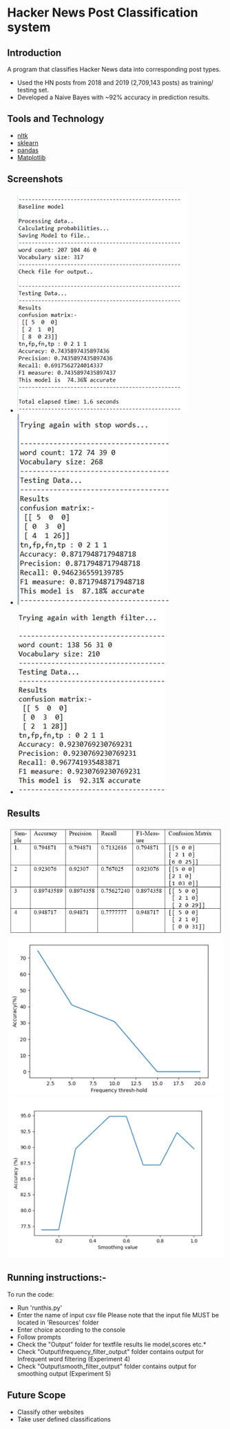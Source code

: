 # Hacker News Post Classification system

## Introduction
A program that classifies Hacker News data into corresponding post types.
* Used the HN posts from 2018 and 2019 (2,709,143 posts) as training/ testing set.
* Developed a Naive Bayes with ~92% accuracy in prediction results.

## Tools and Technology
* [nltk](https://www.nltk.org/)
* [sklearn](https://scikit-learn.org/stable/)
* [pandas](https://pandas.pydata.org/)
* [Matplotlib](https://matplotlib.org/)

## Screenshots
* ![](Screenshots/Capture2.PNG)
* ![](Screenshots/Capture3.PNG)
* ![](Screenshots/Capture4.PNG)

## Results
![](Screenshots/Capture1.PNG)
![](Screenshots/Capture5.PNG)
![](Screenshots/Capture6.PNG)

## Running instructions:-

To run the code:
* Run 'runthis.py'
* Enter the name of input csv file
   Please note that the input file MUST be located in 'Resources' folder
* Enter choice according to the console 
* Follow prompts
* Check the "Output" folder for textfile results lie model,scores etc.*
* Check "Output\frequency_filter_output" folder contains output for Infrequent word filtering (Experiment 4)
* Check "Output\smooth_filter_output" folder contains output for smoothing output (Experiment 5)

## Future Scope
* Classify other websites
* Take user defined classifications
